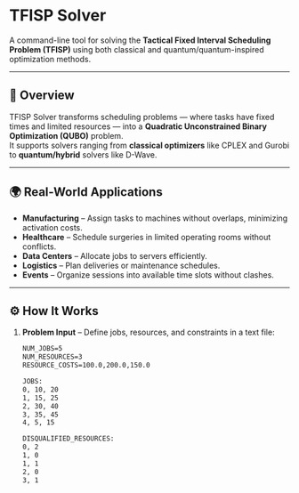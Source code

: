# TFISP Solver

A command-line tool for solving the **Tactical Fixed Interval Scheduling Problem (TFISP)** using both classical and quantum/quantum-inspired optimization methods.

---

## 📌 Overview

TFISP Solver transforms scheduling problems — where tasks have fixed times and limited resources — into a **Quadratic Unconstrained Binary Optimization (QUBO)** problem.  
It supports solvers ranging from **classical optimizers** like CPLEX and Gurobi to **quantum/hybrid** solvers like D-Wave.

---

## 🌍 Real-World Applications

- **Manufacturing** – Assign tasks to machines without overlaps, minimizing activation costs.  
- **Healthcare** – Schedule surgeries in limited operating rooms without conflicts.  
- **Data Centers** – Allocate jobs to servers efficiently.  
- **Logistics** – Plan deliveries or maintenance schedules.  
- **Events** – Organize sessions into available time slots without clashes.  

---

## ⚙ How It Works

1. **Problem Input** – Define jobs, resources, and constraints in a text file:
   ```txt
   NUM_JOBS=5
   NUM_RESOURCES=3
   RESOURCE_COSTS=100.0,200.0,150.0

   JOBS:
   0, 10, 20
   1, 15, 25
   2, 30, 40
   3, 35, 45
   4, 5, 15

   DISQUALIFIED_RESOURCES:
   0, 2
   1, 0
   1, 1
   2, 0
   3, 1

